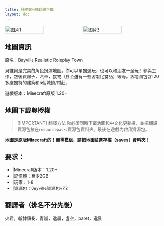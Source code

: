 ```yaml
---
title: 貝維爾小鎮翻譯下載
layout: doc
---
```


<div style="display: flex">
  <img src="https://s11.ax1x.com/2024/02/25/pFa182V.jpg" style="width:50%" alt="图片1">
  <img src="https://s11.ax1x.com/2024/02/25/pFaQyJx.webp" style="width:50%" alt="图片2">
</div>

## 地圖資訊

原名：Bayville Realistic Roleplay Town

貝維爾是完美的角色扮演地圖。你可以單獨遊玩，也可以和朋友一起玩！參與工作，然後買房子，汽車，食物（甚至還有一些客製化食品）等等。該地圖包含120多座獨特的建築和5個城鎮/村莊。

遊戲版本：Minecraft原版 1.20+

<DownloadLinks :methods="[
  { id: 'mediafire', text: '下載地圖', icon: '/imgs/svg/mediafire.svg', link: 'https://www.mediafire.com/file/w9gwytz72hbtdyf/Bayville_-_realistic_roleplay_town_v7.2.zip/file' },
  { id: 'mapdl', text: '下載翻譯', icon: '/imgs/svg/lanzou.svg', link: 'https://vmhanhuazu.lanzoui.com/s/vmct-Bayville-mapt-cn' },
  { id: 'lazy', text: '懶漢下載', icon: '/imgs/lazydl.png', link: 'https://vmhanhuazu.lanzoui.com/s/vmct-Bayville-mapt-cn' }
]" />

## 地圖下載與授權

> [!IMPORTANT] 翻譯方法
> 你必須同時下載地圖和中文化更新檔，並把翻譯資源包放在`resourcepacks`資源包資料夾。最後在遊戲內啟用資源包。

**地圖是原版Minecraft的！無需模組，請把地圖放進存檔（saves）資料夾！**

## 要求：

- |Minecraft版本：1.20+
- |記憶體：至少2GB
- |玩家：1-8
- |資源包：Bayville資源包v7.2

## 翻譯者（排名不分先後）

火君，翰隸鎮長，青嵐，逸晨，虛空，paret，逸晨

<DocSupport />
